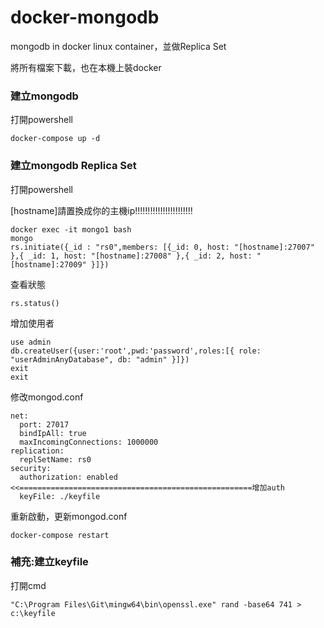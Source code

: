 # docker-mongodb
<p>mongodb in docker linux container，並做Replica Set</p>
<p>將所有檔案下載，也在本機上裝docker</p>

### 建立mongodb
打開powershell
<pre><code>docker-compose up -d
</pre></code>
### 建立mongodb Replica Set
<p>打開powershell</p>
<p>[hostname]請置換成你的主機ip!!!!!!!!!!!!!!!!!!!!!!!</p>

<pre><code>docker exec -it mongo1 bash
mongo 
rs.initiate({_id : "rs0",members: [{_id: 0, host: "[hostname]:27007" },{ _id: 1, host: "[hostname]:27008" },{ _id: 2, host: "[hostname]:27009" }]})
</pre></code>

<p>查看狀態</p>

<pre><code>rs.status()</pre></code>

<p>增加使用者</p>

<pre><code>use admin
db.createUser({user:'root',pwd:'password',roles:[{ role: "userAdminAnyDatabase", db: "admin" }]})
exit
exit
</pre></code>

<p>修改mongod.conf</p>

<pre><code>net:
  port: 27017
  bindIpAll: true
  maxIncomingConnections: 1000000
replication:
  replSetName: rs0 
security:
  authorization: enabled                 <<====================================================增加auth
  keyFile: ./keyfile                
</pre></code>

<p>重新啟動，更新mongod.conf</p>

<pre><code>docker-compose restart</pre></code>


### 補充:建立keyfile
打開cmd
<pre><code>"C:\Program Files\Git\mingw64\bin\openssl.exe" rand -base64 741 > c:\keyfile
</pre></code>
